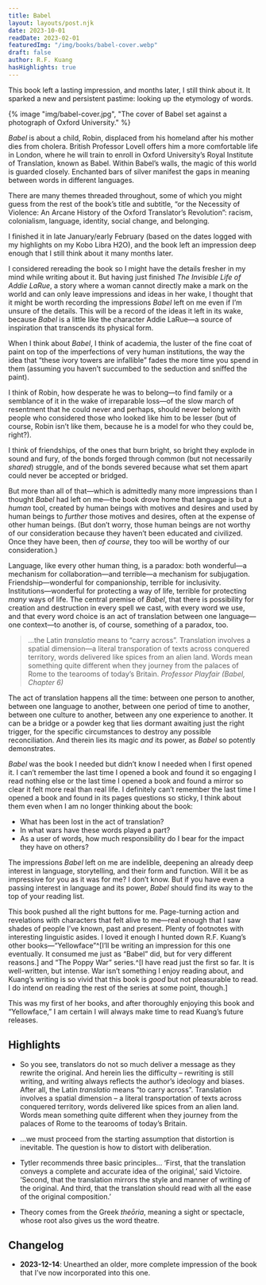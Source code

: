 ```yaml
---
title: Babel
layout: layouts/post.njk
date: 2023-10-01
readDate: 2023-02-01
featuredImg: "/img/books/babel-cover.webp"
draft: false
author: R.F. Kuang
hasHighlights: true
---
```


This book left a lasting impression, and months later, I still think about it. It sparked a new and persistent pastime: looking up the etymology of words.
<!-- excerpt -->

{% image "img/babel-cover.jpg", "The cover of Babel set against a photograph of Oxford University." %}

*Babel* is about a child, Robin, displaced from his homeland after his mother dies from cholera. British Professor Lovell offers him a more comfortable life in London, where he will train to enroll in Oxford University’s Royal Institute of Translation, known as Babel. Within Babel’s walls, the magic of this world is guarded closely. Enchanted bars of silver manifest the gaps in meaning between words in different languages.

There are many themes threaded throughout, some of which you might guess from the rest of the book’s title and subtitle, “or the Necessity of Violence: An Arcane History of the Oxford Translator’s Revolution”: racism, colonialism, language, identity, social change, and belonging. 

I finished it in late January/early February (based on the dates logged with my highlights on my Kobo Libra H2O), and the book left an impression deep enough that I still think about it many months later. 

I considered rereading the book so I might have the details fresher in my mind while writing about it. But having just finished *The Invisible Life of Addie LaRue*, a story where a woman cannot directly make a mark on the world and can only leave impressions and ideas in her wake, I thought that it might be worth recording the impressions *Babel*  left on me even if I’m unsure of the details. This will be a record of the ideas it left in its wake, because *Babel* is a little like the character Addie LaRue—a source of inspiration that transcends its physical form.

When I think about *Babel*, I think of academia, the luster of the fine coat of paint on top of the imperfections of very human institutions, the way the idea that “these ivory towers are infallible” fades the more time you spend in them (assuming you haven’t succumbed to the seduction and sniffed the paint). 

I think of Robin, how desperate he was to belong—to find family or a semblance of it in the wake of irreparable loss—of the slow march of resentment that he could never and perhaps, should never belong with people who considered those who looked like him to be lesser (but of course, Robin isn’t like them, because he is a model for who they could be, right?). 

I think of friendships, of the ones that burn bright, so bright they explode in sound and fury, of the bonds forged through common (but not necessarily *shared*) struggle, and of the bonds severed because what set them apart could never be accepted or bridged.

But more than all of that—which is admittedly many more impressions than I thought *Babel* had left on me—the book drove home that language is but a *human* tool, created by human beings with motives and desires and used by human beings to *further* those motives and desires, often at the expense of other human beings. (But don’t worry, those human beings are not worthy of our consideration because they haven’t been educated and civilized. Once they have been, then *of course*, they too will be worthy of our consideration.)

Language, like every other human thing, is a paradox: both wonderful—a mechanism for collaboration—and terrible—a mechanism for subjugation. Friendship—wonderful for companionship, terrible for inclusivity. Institutions—wonderful for protecting a way of life, terrible for protecting *many* ways of life. The central premise of *Babel*, that there is possibility for creation and destruction in every spell we cast, with every word we use, and that every word choice is an act of translation between one language—one context—to another is, of course, something of a paradox, too.

> ...the Latin *translatio* means to “carry across”. Translation involves a spatial dimension—a literal transporation of texts across conquered territory, words delivered like spices from an alien land. Words mean something quite different when they journey from the palaces of Rome to the tearooms of today’s Britain.
<cite>Professor Playfair (Babel, Chapter 6)</cite>

The act of translation happens all the time: between one person to another, between one language to another, between one period of time to another, between one culture to another, between any one experience to another. It can be a bridge or a powder keg that lies dormant awaiting just the right trigger, for the specific circumstances to destroy any possible reconciliation. And therein lies its magic *and* its power, as *Babel* so potently demonstrates.

*Babel* was the book I needed but didn’t know I needed when I first opened it. I can’t remember the last time I opened a book and found it so engaging I read nothing else or the last time I opened a book and found a mirror so clear it felt more real than real life. I definitely can’t remember the last time I opened a book and found in its pages questions so sticky, I think about them even when I am no longer thinking about the book: 

* What has been lost in the act of translation? 
* In what wars have these words played a part? 
* As a user of words, how much responsibility do I bear for the impact they have on others?

The impressions *Babel* left on me are indelible, deepening an already deep interest in language, storytelling, and their form and function. Will it be as impressive for you as it was for me? I don’t know. But if you have even a passing interest in language and its power, *Babel* should find its way to the top of your reading list.

This book pushed all the right buttons for me. Page-turning action and revelations with characters that felt alive to me—real enough that I saw shades of people I’ve known, past and present. Plenty of footnotes with interesting linguistic asides. I loved it enough I hunted down R.F. Kuang’s other books—“Yellowface”^[I’ll be writing an impression for this one eventually. It consumed me just as “Babel” did, but for very different reasons.] and “The Poppy War” series.^[I have read just the first so far. It is well-written, but intense. War isn’t something I enjoy reading about, and Kuang’s writing is so vivid that this book is *good* but not pleasurable to read. I do intend on reading the rest of the series at some point, though.]

This was my first of her books, and after thoroughly enjoying this book and “Yellowface,” I am certain I will always make time to read Kuang’s future releases.

## Highlights
<div class="highlights">

* So you see, translators do not so much deliver a message as they rewrite the original. And herein lies the difficulty – rewriting is still writing, and writing always reflects the author’s ideology and biases. After all, the Latin *translatio* means “to carry across”. Translation involves a spatial dimension – a literal transportation of texts across conquered territory, words delivered like spices from an alien land. Words mean something quite different when they journey from the palaces of Rome to the tearooms of today’s Britain.

* ...we must proceed from the starting assumption that distortion is inevitable. The question is how to distort with deliberation.

* Tytler recommends three basic principles... ‘First, that the translation conveys a complete and accurate idea of the original,’ said Victoire. ‘Second, that the translation mirrors the style and manner of writing of the original. And third, that the translation should read with all the ease of the original composition.’

* Theory comes from the Greek *theōria*, meaning a sight or spectacle, whose root also gives us the word theatre.
</div>

## Changelog

* **2023-12-14**: Unearthed an older, more complete impression of the book that I’ve now incorporated into this one.